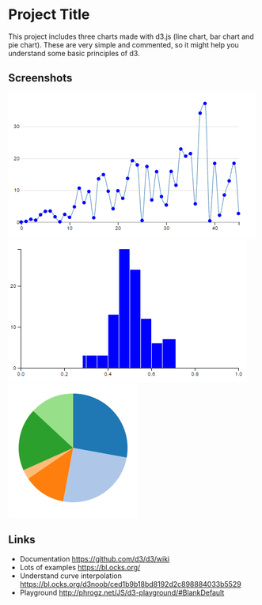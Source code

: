 # Project Title

This project includes three charts made with d3.js (line chart, bar chart and pie chart). These are very simple and commented, so it might help you understand some basic principles of d3.

## Screenshots

![Screenshot](screenshots/line_chart.png)
![Screenshot](screenshots/bar_chart.png)
![Screenshot](screenshots/pie_chart.png)

## Links
* Documentation https://github.com/d3/d3/wiki
* Lots of examples https://bl.ocks.org/
* Understand curve interpolation https://bl.ocks.org/d3noob/ced1b9b18bd8192d2c898884033b5529
* Playground http://phrogz.net/JS/d3-playground/#BlankDefault